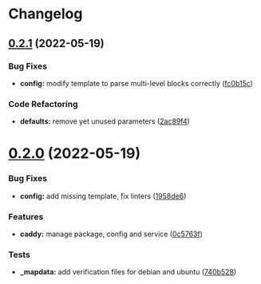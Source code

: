 # Changelog

## [0.2.1](https://github.com/saltstack-formulas/caddy-formula/compare/v0.2.0...v0.2.1) (2022-05-19)


### Bug Fixes

* **config:** modify template to parse multi-level blocks correctly ([fc0b15c](https://github.com/saltstack-formulas/caddy-formula/commit/fc0b15c04fe19cefe2534469c5b04bff2ab1557a))


### Code Refactoring

* **defaults:** remove yet unused parameters ([2ac89f4](https://github.com/saltstack-formulas/caddy-formula/commit/2ac89f49cd3f191f560012acc3798edb02efc2f3))

# [0.2.0](https://github.com/saltstack-formulas/caddy-formula/compare/v0.1.0...v0.2.0) (2022-05-19)


### Bug Fixes

* **config:** add missing template, fix linters ([1958de6](https://github.com/saltstack-formulas/caddy-formula/commit/1958de6a612b1d5f29fbaa0ff92e309404ae8fdc))


### Features

* **caddy:** manage package, config and service ([0c5763f](https://github.com/saltstack-formulas/caddy-formula/commit/0c5763ff8cacc804fdbe25a99fe9107dc9294394))


### Tests

* **_mapdata:** add verification files for debian and ubuntu ([740b528](https://github.com/saltstack-formulas/caddy-formula/commit/740b52828b75a655bbac67bf0ce2892ee487a9e7))
